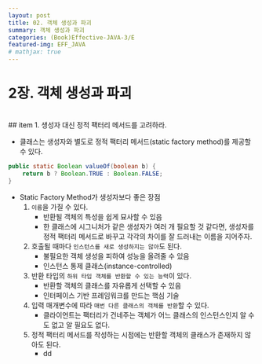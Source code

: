 ```yaml
---
layout: post
title: 02. 객체 생성과 파괴
summary: 객체 생성과 파괴
categories: (Book)Effective-JAVA-3/E
featured-img: EFF_JAVA
# mathjax: true
---
```


# 2장. 객체 생성과 파괴

<br>
## item 1. 생성자 대신 정적 팩터리 메서드를 고려하라.

- 클래스는 생성자와 별도로 정적 팩터리 메서드(static factory method)를 제공할 수 있다.
```java
public static Boolean valueOf(boolean b) {
    return b ? Boolean.TRUE : Boolean.FALSE;
}
```

- Static Factory Method가 생성자보다 좋은 장점
  1. `이름`을 가질 수 있다.
     - 반환될 객체의 특성을 쉽게 묘사할 수 있음
     - 한 클래스에 시그니처가 같은 생성자가 여러 개 필요할 것 같다면, 생성자를 정적 팩터리 메서드로 바꾸고 각각의 차이를 잘 드러내는 이름을 지어주자.
  2. 호출될 때마다 `인스턴스를 새로 생성하지는 않아`도 된다.
     - 불필요한 객체 생성을 피하여 성능을 올려줄 수 있음
     - 인스턴스 통제 클래스(instance-controlled)
  3. 반환 타입의 `하위 타입 객체를 반환할 수 있는 능력`이 있다.
     - 반환할 객체의 클래스를 자유롭게 선택할 수 있음
     - 인터페이스 기반 프레임워크를 만드는 핵심 기술
  4. 입력 매개변수에 따라 `매번 다른 클래스의 객체를 반환`할 수 있다.
     - 클라이언트는 팩터리가 건네주는 객체가 어느 클래스의 인스턴스인지 알 수도 없고 알 필요도 없다.
  5. 정적 팩터리 메서드를 작성하는 시점에는 반환할 객체의 클래스가 존재하지 않아도 된다.
     - dd


